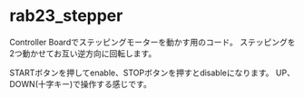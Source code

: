 # rab23_stepper

Controller Boardでステッピングモーターを動かす用のコード。
ステッピングを2つ動かせてお互い逆方向に回転します。

STARTボタンを押してenable、STOPボタンを押すとdisableになります。
UP、DOWN(十字キー)で操作する感じです。
